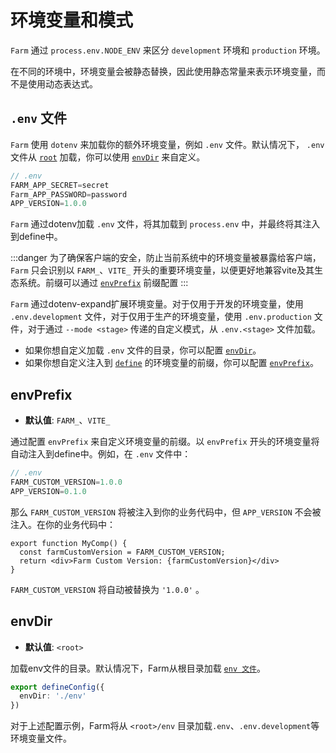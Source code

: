 # 环境变量和模式

`Farm` 通过 `process.env.NODE_ENV` 来区分  `development` 环境和 `production` 环境。

在不同的环境中，环境变量会被静态替换，因此使用静态常量来表示环境变量，而不是使用动态表达式。

## `.env` 文件

`Farm` 使用 `dotenv` 来加载你的额外环境变量，例如 `.env` 文件。默认情况下， `.env` 文件从 [`root`](/zh/docs/config/shared#root) 加载，你可以使用 [`envDir`](#envdir) 来自定义。

```js
// .env
FARM_APP_SECRET=secret
Farm_APP_PASSWORD=password
APP_VERSION=1.0.0
```

`Farm` 通过dotenv加载 `.env` 文件，将其加载到 `process.env` 中，并最终将其注入到define中。

:::danger
为了确保客户端的安全，防止当前系统中的环境变量被暴露给客户端， `Farm` 只会识别以 `FARM_`、`VITE_` 开头的重要环境变量，以便更好地兼容vite及其生态系统。前缀可以通过 [`envPrefix`](#envprefix) 前缀配置
:::

`Farm` 通过dotenv-expand扩展环境变量。对于仅用于开发的环境变量，使用 `.env.development` 文件，对于仅用于生产的环境变量，使用 `.env.production` 文件，对于通过 `--mode <stage>` 传递的自定义模式，从 `.env.<stage>` 文件加载。

* 如果你想自定义加载 `.env` 文件的目录，你可以配置 [`envDir`](#envdir)。
* 如果你想自定义注入到 [`define`](/zh/docs/config/compilation-options#define) 的环境变量的前缀，你可以配置 [`envPrefix`](#envprefix)。


## envPrefix

- **默认值**: `FARM_`、`VITE_`

通过配置 `envPrefix` 来自定义环境变量的前缀。以 `envPrefix` 开头的环境变量将自动注入到define中。例如，在 `.env` 文件中：

```js
// .env
FARM_CUSTOM_VERSION=1.0.0
APP_VERSION=0.1.0
```

那么 `FARM_CUSTOM_VERSION` 将被注入到你的业务代码中，但 `APP_VERSION` 不会被注入。在你的业务代码中：

```tsx
export function MyComp() {
  const farmCustomVersion = FARM_CUSTOM_VERSION;
  return <div>Farm Custom Version: {farmCustomVersion}</div>
}
```
`FARM_CUSTOM_VERSION` 将自动被替换为 `'1.0.0'` 。



## envDir
- **默认值**: `<root>`

加载env文件的目录。默认情况下，Farm从根目录加载 [`env 文件`](#env-文件)。

```ts
export defineConfig({
  envDir: './env'
})
```

对于上述配置示例，Farm将从 `<root>/env` 目录加载`.env`、`.env.development`等环境变量文件。
